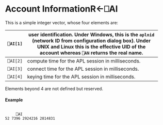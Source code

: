 




<h1 class="heading"><span class="name">Account Information</span><span class="command">R←⎕AI</span></h1>

This is a simple integer vector, whose four elements are:


| `⎕AI[1]` | user identification. Under Windows, this is the `aplnid` (network ID from configuration dialog box). Under UNIX and Linux this is the **effective** UID of the account whereas `⎕AN` returns the real name. |
| --- | ---  |
| `⎕AI[2]` | compute time for the APL session in milliseconds. |
| `⎕AI[3]` | connect time for the APL session in milliseconds. |
| `⎕AI[4]` | keying time for the APL session in milliseconds. |


Elements beyond 4 are not defined but reserved.

#### Example
```apl

     ⎕AI
52 7396 2924216 2814831
```



